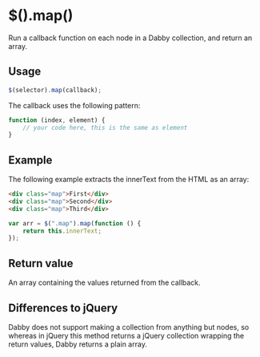 # $().map()

Run a callback function on each node in a Dabby collection, and return an array.

## Usage

```javascript
$(selector).map(callback);
```

The callback uses the following pattern:

```javascript
function (index, element) {
	// your code here, this is the same as element
}
```

## Example

The following example extracts the innerText from the HTML as an array:

```html
<div class="map">First</div>
<div class="map">Second</div>
<div class="map">Third</div>
```
```javascript
var arr = $(".map").map(function () {
	return this.innerText;
});
```
## Return value

An array containing the values returned from the callback.

## Differences to jQuery

Dabby does not support making a collection from anything but nodes, so whereas in jQuery this method returns a jQuery collection wrapping the return values, Dabby returns a plain array.
